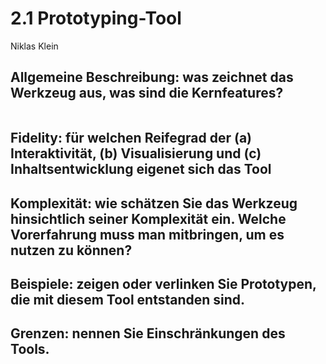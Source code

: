 # 2.1 Prototyping-Tool
Niklas Klein

## Allgemeine Beschreibung: was zeichnet das Werkzeug aus, was sind die Kernfeatures?

<img href="oberflaeche_xdpin.PNG">

## Fidelity: für welchen Reifegrad der (a) Interaktivität, (b) Visualisierung und (c) Inhaltsentwicklung eigenet sich das Tool


## Komplexität: wie schätzen Sie das Werkzeug hinsichtlich seiner Komplexität ein. Welche Vorerfahrung muss man mitbringen, um es nutzen zu können?


## Beispiele: zeigen oder verlinken Sie Prototypen, die mit diesem Tool entstanden sind.


## Grenzen: nennen Sie Einschränkungen des Tools.